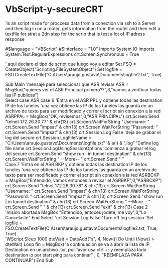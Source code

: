 # VbScript-y-secureCRT
'is an script made for proccess data from a conection via ssh to a Server and then log in on a router, gets information from the router and then edit a textfile for strat a 2dn step for the scrip that is test a lot of IP adress response

#$language = "VBScript"
#$interface = "1.0"
Imports System.IO
Imports System.Text.RegularExpressions
crt.Screen.Synchronous = True

' aqui declaro el tipo de script que luego voy a editar
Set FSO = CreateObject("Scripting.FileSystemObject") 
Set logfile = FSO.CreateTextFile("C:\Users\araujo.gustavo\Documents\logfile2.txt", True) 



Sub Main
	'mensaje para seleccionar que ASR revisar
    ASR = MsgBox("quieres ver el ASR Principal primero??",3,"vamos a verificar todas las IP publicas")   
	Select case ASR 
	   case 6 'Entra en el ASR PPL y obtiene todas las destination IP de los tuneles
	    'una vez obtiene las IP de los tuneles las guarda en un archivo de texto para ser modificado y correr el script sin conexion a la red
		ASRPPAL = MsgBox("OK, revisemos",0,"ASR PRINCIPAL")
		crt.Screen.Send "telnet 172.26.30.77" & chr(13)
		crt.Screen.WaitForString "Username: "
		crt.Screen.Send "impsat" & chr(13)
		crt.Screen.WaitForString "Password: "
		crt.Screen.Send "impsat" & chr(13)
		crt.Session.Log False 'deja de grabar el log del secure
		crt.Session.LogFileName = "C:\Users\araujo.gustavo\Documents\logfile.txt" '& a(i) & ".log"  'Define log file name
		crt.Session.LogUsingSessionOptions 'comienza a grabar el log del secure
		crt.Screen.Send "show run | in  tunnel destination" & chr(13)
		crt.Screen.WaitForString " --More-- "
		crt.Screen.Send "              "   
	   Case  7 'Entra en el ASR BKP y obtiene todas las destination IP de los tuneles
	    'una vez obtiene las IP de los tuneles las guarda en un archivo de texto para ser modificado y correr el script sin conexion a la red
		ASRBCKP = MsgBox("Entendido, vamos entonces a revisar el ASRBKP",0,"ASRBCKP")
		crt.Screen.Send "telnet 172.26.30.78" & chr(13)
		crt.Screen.WaitForString "Username: "
		crt.Screen.Send "impsat" & chr(13)
		crt.Screen.WaitForString "Password: "
		crt.Screen.Send "impsat" & chr(13)
		crt.Screen.Send "show run | in  tunnel destination" & chr(13)
		crt.Screen.WaitForString " --More-- "
		crt.Screen.Send "                        " & chr(13)
		crt.Screen.Send "exit" & chr(13)
	   Case 2 'mision abortada
		MsgBox "Entendido, entoces jodete, me voy",0,"Lo Cancelaste"
	End Select
	'crt.Session.Log False 'Turn off log session
	'Set logfile = FSO.CreateTextFile(C:\Users\araujo.gustavo\Documents\logfile2.txt, True, True)  	
	'WScript.Sleep 1000
	dteWait = DateAdd("s", 4, Now())
	Do Until (Now() > dteWait)
	Loop
 fin = MsgBox("a continuacion se va a abrir la lista de IP Destination en un archivo .txr, por favor usa ctrl +r y reemplaza todo destination ip por start ping para continar" , 0, "REEMPLAZA PARA CONTINUAR")
 End Sub
